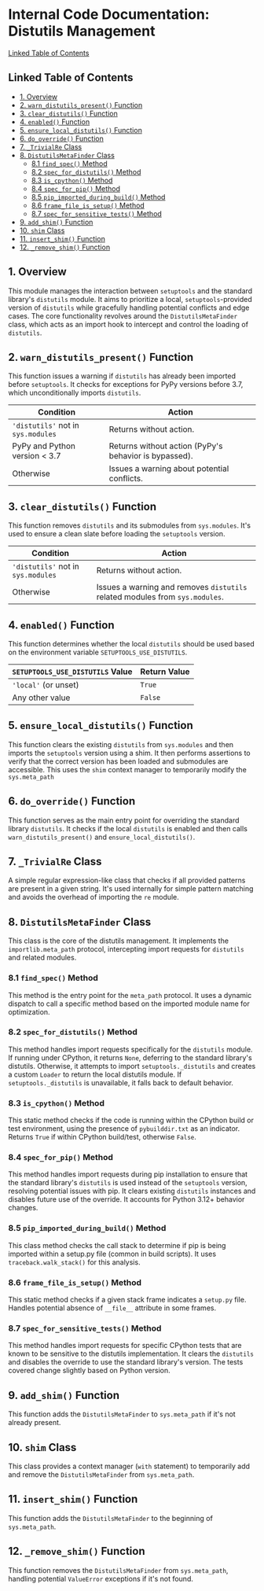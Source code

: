 # Internal Code Documentation: Distutils Management

[Linked Table of Contents](#linked-table-of-contents)

## Linked Table of Contents

* [1. Overview](#1-overview)
* [2. `warn_distutils_present()` Function](#2-warn_distutils_present-function)
* [3. `clear_distutils()` Function](#3-clear_distutils-function)
* [4. `enabled()` Function](#4-enabled-function)
* [5. `ensure_local_distutils()` Function](#5-ensure_local_distutils-function)
* [6. `do_override()` Function](#6-do_override-function)
* [7. `_TrivialRe` Class](#7-_trivialre-class)
* [8. `DistutilsMetaFinder` Class](#8-distutilsmetafinder-class)
    * [8.1 `find_spec()` Method](#81-find_spec-method)
    * [8.2 `spec_for_distutils()` Method](#82-spec_for_distutils-method)
    * [8.3 `is_cpython()` Method](#83-is_cpython-method)
    * [8.4 `spec_for_pip()` Method](#84-spec_for_pip-method)
    * [8.5 `pip_imported_during_build()` Method](#85-pip_imported_during_build-method)
    * [8.6 `frame_file_is_setup()` Method](#86-frame_file_is_setup-method)
    * [8.7 `spec_for_sensitive_tests()` Method](#87-spec_for_sensitive_tests-method)
* [9. `add_shim()` Function](#9-add_shim-function)
* [10. `shim` Class](#10-shim-class)
* [11. `insert_shim()` Function](#11-insert_shim-function)
* [12. `_remove_shim()` Function](#12-_remove_shim-function)


## 1. Overview

This module manages the interaction between `setuptools` and the standard library's `distutils` module.  It aims to prioritize a local, `setuptools`-provided version of `distutils` while gracefully handling potential conflicts and edge cases.  The core functionality revolves around the `DistutilsMetaFinder` class, which acts as an import hook to intercept and control the loading of `distutils`.

## 2. `warn_distutils_present()` Function

This function issues a warning if `distutils` has already been imported before `setuptools`.  It checks for exceptions for PyPy versions before 3.7, which unconditionally imports `distutils`.

| Condition | Action |
|---|---|
| `'distutils'` not in `sys.modules` | Returns without action. |
| PyPy and Python version < 3.7 | Returns without action (PyPy's behavior is bypassed). |
| Otherwise | Issues a warning about potential conflicts. |


## 3. `clear_distutils()` Function

This function removes `distutils` and its submodules from `sys.modules`.  It's used to ensure a clean slate before loading the `setuptools` version.

| Condition | Action |
|---|---|
| `'distutils'` not in `sys.modules` | Returns without action. |
| Otherwise | Issues a warning and removes `distutils` related modules from `sys.modules`. |


## 4. `enabled()` Function

This function determines whether the local `distutils` should be used based on the environment variable `SETUPTOOLS_USE_DISTUTILS`.

| `SETUPTOOLS_USE_DISTUTILS` Value | Return Value |
|---|---|
| `'local'` (or unset) | `True` |
| Any other value | `False` |


## 5. `ensure_local_distutils()` Function

This function clears the existing `distutils` from `sys.modules` and then imports the `setuptools` version using a shim.  It then performs assertions to verify that the correct version has been loaded and submodules are accessible.  This uses the `shim` context manager to temporarily modify the `sys.meta_path`

## 6. `do_override()` Function

This function serves as the main entry point for overriding the standard library `distutils`.  It checks if the local `distutils` is enabled and then calls `warn_distutils_present()` and `ensure_local_distutils()`.


## 7. `_TrivialRe` Class

A simple regular expression-like class that checks if all provided patterns are present in a given string.  It's used internally for simple pattern matching and avoids the overhead of importing the `re` module.


## 8. `DistutilsMetaFinder` Class

This class is the core of the distutils management. It implements the `importlib.meta_path` protocol, intercepting import requests for `distutils` and related modules.

### 8.1 `find_spec()` Method

This method is the entry point for the `meta_path` protocol. It uses a dynamic dispatch to call a specific method based on the imported module name for optimization.

### 8.2 `spec_for_distutils()` Method

This method handles import requests specifically for the `distutils` module. If running under CPython, it returns `None`, deferring to the standard library's distutils. Otherwise, it attempts to import `setuptools._distutils` and creates a custom `Loader` to return the local distutils module. If `setuptools._distutils` is unavailable, it falls back to default behavior.

### 8.3 `is_cpython()` Method

This static method checks if the code is running within the CPython build or test environment, using the presence of `pybuilddir.txt` as an indicator.  Returns `True` if within CPython build/test, otherwise `False`.

### 8.4 `spec_for_pip()` Method

This method handles import requests during pip installation to ensure that the standard library's `distutils` is used instead of the `setuptools` version, resolving potential issues with pip.  It clears existing `distutils` instances and disables future use of the override.  It accounts for Python 3.12+ behavior changes.

### 8.5 `pip_imported_during_build()` Method

This class method checks the call stack to determine if pip is being imported within a setup.py file (common in build scripts). It uses `traceback.walk_stack()` for this analysis.

### 8.6 `frame_file_is_setup()` Method

This static method checks if a given stack frame indicates a `setup.py` file.  Handles potential absence of `__file__` attribute in some frames.

### 8.7 `spec_for_sensitive_tests()` Method

This method handles import requests for specific CPython tests that are known to be sensitive to the distutils implementation. It clears the `distutils` and disables the override to use the standard library's version.  The tests covered change slightly based on Python version.


## 9. `add_shim()` Function

This function adds the `DistutilsMetaFinder` to `sys.meta_path` if it's not already present.

## 10. `shim` Class

This class provides a context manager (`with` statement) to temporarily add and remove the `DistutilsMetaFinder` from `sys.meta_path`.

## 11. `insert_shim()` Function

This function adds the `DistutilsMetaFinder` to the beginning of `sys.meta_path`.

## 12. `_remove_shim()` Function

This function removes the `DistutilsMetaFinder` from `sys.meta_path`, handling potential `ValueError` exceptions if it's not found.
